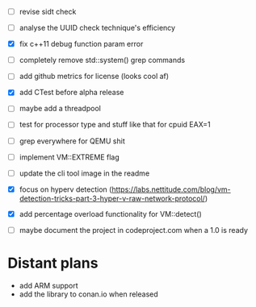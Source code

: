 - [ ] revise sidt check
- [ ] analyse the UUID check technique's efficiency
- [X] fix c++11 debug function param error
- [ ] completely remove std::system() grep commands
- [ ] add github metrics for license (looks cool af)
- [X] add CTest before alpha release
- [ ] maybe add a threadpool
- [ ] test for processor type and stuff like that for cpuid EAX=1
- [ ] grep everywhere for QEMU shit
- [ ] implement VM::EXTREME flag
- [ ] update the cli tool image in the readme
- [X] focus on hyperv detection (https://labs.nettitude.com/blog/vm-detection-tricks-part-3-hyper-v-raw-network-protocol/)
- [X] add percentage overload functionality for VM::detect()
- [ ] maybe document the project in codeproject.com when a 1.0 is ready


# Distant plans
- add ARM support
- add the library to conan.io when released

